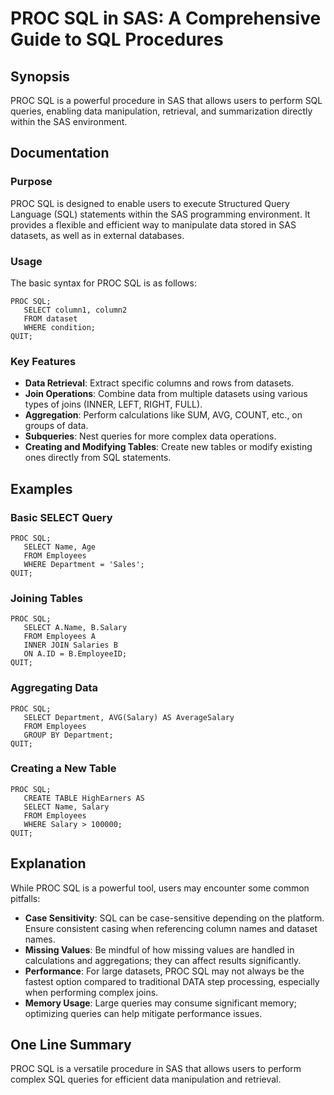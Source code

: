 <!--
Meta Description: # PROC SQL in SAS: A Comprehensive Guide to SQL Procedures ## Synopsis PROC SQL is a powerful procedure in SAS that allows users to perform SQL querie...
Meta Keywords: sql, proc, sas, data, from
-->

# PROC SQL in SAS: A Comprehensive Guide to SQL Procedures

## Synopsis
PROC SQL is a powerful procedure in SAS that allows users to perform SQL queries, enabling data manipulation, retrieval, and summarization directly within the SAS environment.

## Documentation
### Purpose
PROC SQL is designed to enable users to execute Structured Query Language (SQL) statements within the SAS programming environment. It provides a flexible and efficient way to manipulate data stored in SAS datasets, as well as in external databases. 

### Usage
The basic syntax for PROC SQL is as follows:

```sas
PROC SQL;
   SELECT column1, column2
   FROM dataset
   WHERE condition;
QUIT;
```

### Key Features
- **Data Retrieval**: Extract specific columns and rows from datasets.
- **Join Operations**: Combine data from multiple datasets using various types of joins (INNER, LEFT, RIGHT, FULL).
- **Aggregation**: Perform calculations like SUM, AVG, COUNT, etc., on groups of data.
- **Subqueries**: Nest queries for more complex data operations.
- **Creating and Modifying Tables**: Create new tables or modify existing ones directly from SQL statements.

## Examples
### Basic SELECT Query
```sas
PROC SQL;
   SELECT Name, Age 
   FROM Employees 
   WHERE Department = 'Sales';
QUIT;
```

### Joining Tables
```sas
PROC SQL;
   SELECT A.Name, B.Salary
   FROM Employees A
   INNER JOIN Salaries B
   ON A.ID = B.EmployeeID;
QUIT;
```

### Aggregating Data
```sas
PROC SQL;
   SELECT Department, AVG(Salary) AS AverageSalary
   FROM Employees
   GROUP BY Department;
QUIT;
```

### Creating a New Table
```sas
PROC SQL;
   CREATE TABLE HighEarners AS
   SELECT Name, Salary
   FROM Employees
   WHERE Salary > 100000;
QUIT;
```

## Explanation
While PROC SQL is a powerful tool, users may encounter some common pitfalls:

- **Case Sensitivity**: SQL can be case-sensitive depending on the platform. Ensure consistent casing when referencing column names and dataset names.
- **Missing Values**: Be mindful of how missing values are handled in calculations and aggregations; they can affect results significantly.
- **Performance**: For large datasets, PROC SQL may not always be the fastest option compared to traditional DATA step processing, especially when performing complex joins.
- **Memory Usage**: Large queries may consume significant memory; optimizing queries can help mitigate performance issues.

## One Line Summary
PROC SQL is a versatile procedure in SAS that allows users to perform complex SQL queries for efficient data manipulation and retrieval.